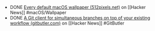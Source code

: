 - DONE [Every default macOS wallpaper (512pixels.net)](https://news.ycombinator.com/item?id=39384731) on [[Hacker News]] #macOS/Wallpaper
- DONE [A Git client for simultaneous branches on top of your existing workflow (gitbutler.com)](https://news.ycombinator.com/item?id=39357068) on [[Hacker News]] #GitButler
